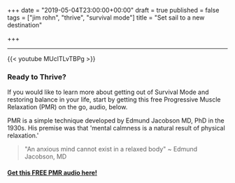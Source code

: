 +++
date = "2019-05-04T23:00:00+00:00"
draft = true
published = false
tags = ["jim rohn", "thrive", "survival mode"]
title = "Set sail to a new destination"

+++
***

{{< youtube MUclTLvTBPg >}}




### Ready to Thrive?

If you would like to learn more about getting out of Survival Mode and restoring balance in your life, start by getting this free Progressive Muscle Relaxation (PMR) on the go, audio, below. 



PMR is a simple technique developed by Edmund Jacobson MD, PhD in the 1930s. His premise was that 'mental calmness is a natural result of physical relaxation.' 


> "An anxious mind cannot exist in a relaxed body" ~ Edmund Jacobson, MD


#### [Get this FREE PMR audio here!](https://fearextinguishers.com/)